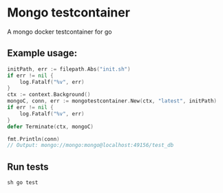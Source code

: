 # Mongo testcontainer
A mongo docker testcontainer for go


## Example usage:

```go
initPath, err := filepath.Abs("init.sh")
if err != nil {
    log.Fatalf("%v", err)
}
ctx := context.Background()
mongoC, conn, err := mongotestcontainer.New(ctx, "latest", initPath)
if err != nil {
    log.Fatalf("%v", err)
}
defer Terminate(ctx, mongoC)

fmt.Println(conn)
// Output: mongo://mongo:mongo@localhost:49156/test_db
```

## Run tests

``sh
go test
``
